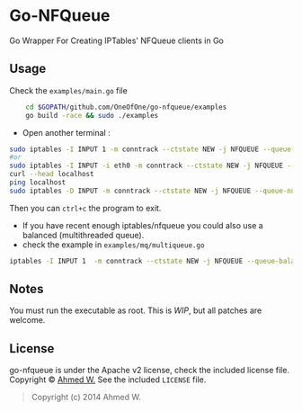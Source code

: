 Go-NFQueue
==========
Go Wrapper For Creating IPTables' NFQueue clients in Go

Usage
------
Check the `examples/main.go` file

```bash
	cd $GOPATH/github.com/OneOfOne/go-nfqueue/examples
	go build -race && sudo ./examples
```
* Open another terminal :
```bash
sudo iptables -I INPUT 1 -m conntrack --ctstate NEW -j NFQUEUE --queue-num 0
#or
sudo iptables -I INPUT -i eth0 -m conntrack --ctstate NEW -j NFQUEUE --queue-num 0
curl --head localhost
ping localhost
sudo iptables -D INPUT -m conntrack --ctstate NEW -j NFQUEUE --queue-num 0
```
Then you can `ctrl+c` the program to exit.

* If you have recent enough iptables/nfqueue you could also use a balanced (multithreaded queue).
* check the example in `examples/mq/multiqueue.go`

```bash
iptables -I INPUT 1  -m conntrack --ctstate NEW -j NFQUEUE --queue-balance 0:5 --queue-cpu-fanout
```
Notes
-----

You must run the executable as root.
This is *WIP*, but all patches are welcome.

License
-------
go-nfqueue is under the Apache v2 license, check the included license file.
Copyright © [Ahmed W.](http://www.limitlessfx.com/)
See the included `LICENSE` file.

> Copyright (c) 2014 Ahmed W.